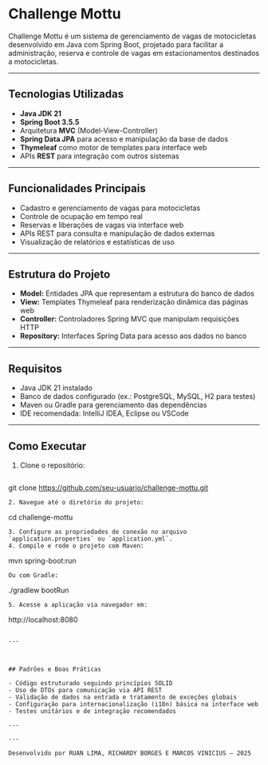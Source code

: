 # Challenge Mottu

Challenge Mottu é um sistema de gerenciamento de vagas de motocicletas desenvolvido em Java com Spring Boot, projetado para facilitar a administração, reserva e controle de vagas em estacionamentos destinados a motocicletas.

---

## Tecnologias Utilizadas

- **Java JDK 21**
- **Spring Boot 3.5.5**
- Arquitetura **MVC** (Model-View-Controller)
- **Spring Data JPA** para acesso e manipulação da base de dados
- **Thymeleaf** como motor de templates para interface web
- APIs **REST** para integração com outros sistemas

---

## Funcionalidades Principais

- Cadastro e gerenciamento de vagas para motocicletas
- Controle de ocupação em tempo real
- Reservas e liberações de vagas via interface web
- APIs REST para consulta e manipulação de dados externas
- Visualização de relatórios e estatísticas de uso

---

## Estrutura do Projeto

- **Model:** Entidades JPA que representam a estrutura do banco de dados
- **View:** Templates Thymeleaf para renderização dinâmica das páginas web
- **Controller:** Controladores Spring MVC que manipulam requisições HTTP
- **Repository:** Interfaces Spring Data para acesso aos dados no banco

---

## Requisitos

- Java JDK 21 instalado
- Banco de dados configurado (ex.: PostgreSQL, MySQL, H2 para testes)
- Maven ou Gradle para gerenciamento das dependências
- IDE recomendada: IntelliJ IDEA, Eclipse ou VSCode

---

## Como Executar

1. Clone o repositório:
   ```
git clone https://github.com/seu-usuario/challenge-mottu.git
   ```
2. Navegue até o diretório do projeto:
   ```
cd challenge-mottu
   ```
3. Configure as propriedades de conexão no arquivo `application.properties` ou `application.yml`.
4. Compile e rode o projeto com Maven:
   ```
mvn spring-boot:run
   ```
   Ou com Gradle:
   ```
./gradlew bootRun
   ```
5. Acesse a aplicação via navegador em:
   ```
http://localhost:8080
   ```

---



## Padrões e Boas Práticas

- Código estruturado seguindo princípios SOLID
- Uso de DTOs para comunicação via API REST
- Validação de dados na entrada e tratamento de exceções globais
- Configuração para internacionalização (i18n) básica na interface web
- Testes unitários e de integração recomendados

---

---

Desenvolvido por RUAN LIMA, RICHARDY BORGES E MARCOS VINICIUS – 2025
```